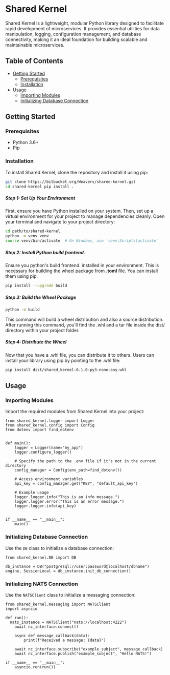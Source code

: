 # Shared Kernel

Shared Kernel is a lightweight, modular Python library designed to facilitate rapid development of microservices. It provides essential utilities for data manipulation, logging, configuration management, and database connectivity, making it an ideal foundation for building scalable and maintainable microservices.

## Table of Contents

- [Getting Started](#getting-started)
  - [Prerequisites](#prerequisites)
  - [Installation](#installation)
- [Usage](#usage)
  - [Importing Modules](#importing-modules)
  - [Initializing Database Connection](#initializing-database-connection)


## Getting Started

### Prerequisites

- Python 3.6+
- Pip

### Installation

To install Shared Kernel, clone the repository and install it using pip:

   ```sh
   git clone https://bitbucket.org/Weavers/shared-kernel.git 
   cd shared-kernel pip install .
   ```

##### Step 1: Set Up Your Environment
First, ensure you have Python installed on your system. Then, set up a virtual environment for your project to manage dependencies cleanly. Open your terminal and navigate to your project directory:

```sh
cd path/to/shared-kernel
python -m venv venv
source venv/bin/activate  # On Windows, use `venv\Scripts\activate`
```

##### Step 2: Install Python build frontend.
Ensure you python's build frontend. installed in your environment. This is necessary for building the wheel package from **.toml** file. You can install them using pip:
```sh
pip install --upgrade build
```

##### Step 3: Build the Wheel Package
```sh
python -m build
```
This command will build a wheel distribution and also a source distribution. After running this command, you'll find the .whl and a tar file inside the dist/ directory within your project folder.


##### Step 4: Distribute the Wheel
Now that you have a .whl file, you can distribute it to others. Users can install your library using pip by pointing to the .whl file:

```sh
pip install dist/shared_kernel-0.1.0-py3-none-any.whl
```


## Usage

### Importing Modules

Import the required modules from Shared Kernel into your project:

```
from shared_kernel.logger import Logger
from shared_kernel.config import Config
from dotenv import find_dotenv


def main():
    logger = Logger(name="my_app")
    logger.configure_logger()

    # Specify the path to the .env file if it's not in the current directory
    config_manager = Config(env_path=find_dotenv())

    # Access environment variables
    api_key = config_manager.get("KEY", "default_api_key")

    # Example usage
    logger.logger.info("This is an info message.")
    logger.logger.error("This is an error message.")
    logger.logger.info(api_key)


if __name__ == "__main__":
    main()

```


### Initializing Database Connection

Use the `DB` class to initialize a database connection:

```
from shared_kernel.DB import DB

db_instance = DB("postgresql://user:password@localhost/dbname") 
engine, SessionLocal = db_instance.init_db_connection()

```




### Initializing NATS Connection

Use the `NATSClient` class to initialize a messaging connection:

```
from shared_kernel.messaging import NATSClient
import asyncio

def run():
  nats_instance = NATSClient("nats://localhost:4222") 
    await nc_interface.connect()

    async def message_callback(data):
        print(f"Received a message: {data}")

    await nc_interface.subscribe("example_subject", message_callback)
    await nc_interface.publish("example_subject", "Hello NATS!")
    
if __name__ == '__main__':
    asyncio.run(run())
```